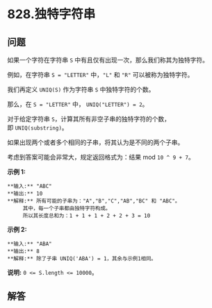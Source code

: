 # 828.独特字符串

## 问题

如果一个字符在字符串 `S` 中有且仅有出现一次，那么我们称其为独特字符。

例如，在字符串 `S = "LETTER"` 中，`"L"` 和 `"R"` 可以被称为独特字符。

我们再定义 `UNIQ(S)` 作为字符串 `S` 中独特字符的个数。

那么，在 `S = "LETTER"` 中， `UNIQ("LETTER") = 2`。

对于给定字符串 `S`，计算其所有非空子串的独特字符的个数，即 `UNIQ(substring)`。

如果出现两个或者多个相同的子串，将其认为是不同的两个子串。

考虑到答案可能会非常大，规定返回格式为：结果 mod `10 ^ 9 + 7`。

**示例 1:**

```
**输入:** "ABC"
**输出:** 10
**解释:** 所有可能的子串为："A","B","C","AB","BC" 和 "ABC"。
     其中，每一个子串都由独特字符构成。
     所以其长度总和为：1 + 1 + 1 + 2 + 2 + 3 = 10

```

**示例 2:**

```
**输入:** "ABA"
**输出:** 8
**解释:** 除了子串 UNIQ('ABA') = 1，其余与示例1相同。

```

**说明:** `0 <= S.length <= 10000`。



## 解答

